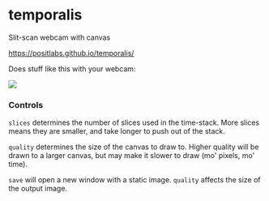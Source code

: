 # temporalis
Slit-scan webcam with canvas

https://positlabs.github.io/temporalis/

Does stuff like this with your webcam: 

![](https://33.media.tumblr.com/20619dd3c6f8c0f6b97e802218017300/tumblr_nw3kg4mTMo1ubdspro1_500.gif)

### Controls

`slices` determines the number of slices used in the time-stack. More slices means they are smaller, and take longer to push out of the stack.

`quality` determines the size of the canvas to draw to. Higher quality will be drawn to a larger canvas, but may make it slower to draw (mo' pixels, mo' time).

`save` will open a new window with a static image. `quality` affects the size of the output image.
